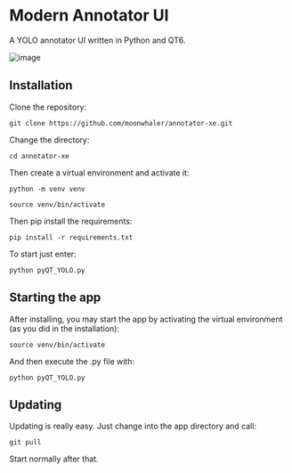 # Modern Annotator UI
A YOLO annotator UI written in Python and QT6.

![image](https://github.com/user-attachments/assets/4649f118-6bdf-4f71-a980-a65142b71d76)

## Installation
Clone the repository:

`git clone https://github.com/moonwhaler/annotator-xe.git`

Change the directory:

`cd annotator-xe`

Then create a virtual environment and activate it:

`python -m venv venv`

`source venv/bin/activate`

Then pip install the requirements:

`pip install -r requirements.txt`

To start just enter:

`python pyQT_YOLO.py`

## Starting the app
After installing, you may start the app by activating the virtual environment (as you did in the installation):

`source venv/bin/activate`

And then execute the .py file with:

`python pyQT_YOLO.py`

## Updating
Updating is really easy. Just change into the app directory and call:

`git pull`

Start normally after that.
